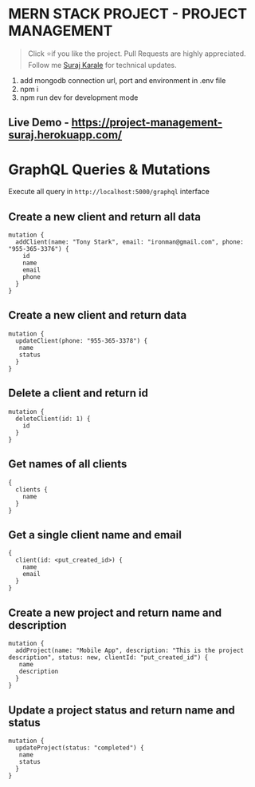 # MERN STACK PROJECT - PROJECT MANAGEMENT

> Click :star:if you like the project. Pull Requests are highly appreciated. Follow me [Suraj Karale](https://twitter.com/SURAJ2011991) for technical updates.

1. add mongodb connection url, port and environment in .env file
2. npm i
3. npm run dev for development mode

## Live Demo - https://project-management-suraj.herokuapp.com/

# GraphQL Queries & Mutations

Execute all query in `http://localhost:5000/graphql` interface

## Create a new client and return all data
```
mutation {
  addClient(name: "Tony Stark", email: "ironman@gmail.com", phone: "955-365-3376") {
    id
    name
    email
    phone
  }
}
```

## Create a new client and return data
```
mutation {
  updateClient(phone: "955-365-3378") {
   name
   status
  }
}
```

## Delete a client and return id
```
mutation {
  deleteClient(id: 1) {
    id
  }
}
```

## Get names of all clients
```
{
  clients {
    name
  }
}
```

## Get a single client name and email
```
{
  client(id: <put_created_id>) {
    name
    email
  }
}
```

## Create a new project and return name and description
```
mutation {
  addProject(name: "Mobile App", description: "This is the project description", status: new, clientId: "put_created_id") {
   name
   description
  }
}
```

## Update a project status and return name and status
```
mutation {
  updateProject(status: "completed") {
   name
   status
  }
}
```



